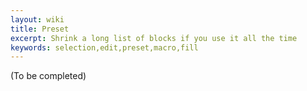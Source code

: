 ```yaml
---
layout: wiki
title: Preset
excerpt: Shrink a long list of blocks if you use it all the time
keywords: selection,edit,preset,macro,fill
---
```


(To be completed)
